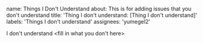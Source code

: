 
name: Things I Don't Understand
about: This is for adding issues that you don't understand
title: 'Thing I don't understand: <file in title> [Thing I don't understand]'
labels: 'Things I don't understand'
assignees: 'yumegel2'



I don't understand <fill in what you don't here>
